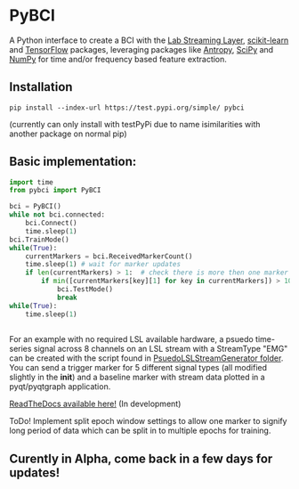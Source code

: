 # PyBCI
A Python interface to create a BCI with the [Lab Streaming Layer](https://github.com/sccn/labstreaminglayer), [scikit-learn](https://scikit-learn.org/stable/#) and [TensorFlow](https://www.tensorflow.org/install) packages, leveraging packages like [Antropy](https://github.com/raphaelvallat/antropy), [SciPy](https://scipy.org/) and [NumPy](https://numpy.org/) for time and/or frequency based feature extraction.

## Installation
```
pip install --index-url https://test.pypi.org/simple/ pybci
```
(currently can only install with testPyPi due to name isimilarities with another package on normal pip)

## Basic implementation:

```python
import time
from pybci import PyBCI

bci = PyBCI()
while not bci.connected:
    bci.Connect()
    time.sleep(1)
bci.TrainMode()
while(True):
    currentMarkers = bci.ReceivedMarkerCount()
    time.sleep(1) # wait for marker updates
    if len(currentMarkers) > 1:  # check there is more then one marker type received
        if min([currentMarkers[key][1] for key in currentMarkers]) > 10:
            bci.TestMode()
            break 
while(True):
    time.sleep(1)
     
```

For an example with no required LSL available hardware, a psuedo time-series signal across 8 channels on an LSL stream with a StreamType "EMG" can be created with the script found in [PsuedoLSLStreamGenerator folder](https://github.com/LMBooth/pybci/tree/main/PsuedoLSLStreamGenerator). You can send a trigger marker for 5 different signal types (all modified slightly in the __init__) and a baseline marker with stream data plotted in a pyqt/pyqtgraph application.


[ReadTheDocs available here!](https://pybci.readthedocs.io/en/latest/) (In development)


ToDo!
Implement split epoch window settings to allow one marker to signify long period of data which can be split in to multiple epochs for training.

## Curently in Alpha, come back in a few days for updates!
